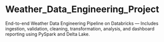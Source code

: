 # Weather_Data_Engineering_Project
End-to-end Weather Data Engineering Pipeline on Databricks — Includes ingestion, validation, cleaning, transformation, analysis, and dashboard reporting using PySpark and Delta Lake.
